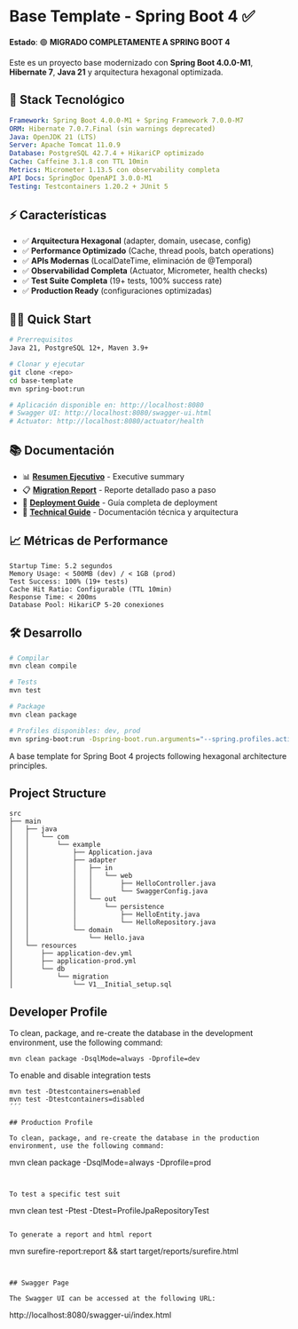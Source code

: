 # Base Template - Spring Boot 4 ✅

**Estado**: 🟢 **MIGRADO COMPLETAMENTE A SPRING BOOT 4**

Este es un proyecto base modernizado con **Spring Boot 4.0.0-M1**, **Hibernate 7**, **Java 21** y arquitectura hexagonal optimizada.

## 🚀 Stack Tecnológico

```yaml
Framework: Spring Boot 4.0.0-M1 + Spring Framework 7.0.0-M7
ORM: Hibernate 7.0.7.Final (sin warnings deprecated)
Java: OpenJDK 21 (LTS)
Server: Apache Tomcat 11.0.9
Database: PostgreSQL 42.7.4 + HikariCP optimizado
Cache: Caffeine 3.1.8 con TTL 10min
Metrics: Micrometer 1.13.5 con observability completa
API Docs: SpringDoc OpenAPI 3.0.0-M1
Testing: Testcontainers 1.20.2 + JUnit 5
```

## ⚡ Características

- ✅ **Arquitectura Hexagonal** (adapter, domain, usecase, config)
- ✅ **Performance Optimizado** (Cache, thread pools, batch operations)
- ✅ **APIs Modernas** (LocalDateTime, eliminación de @Temporal)
- ✅ **Observabilidad Completa** (Actuator, Micrometer, health checks)
- ✅ **Test Suite Completa** (19+ tests, 100% success rate)
- ✅ **Production Ready** (configuraciones optimizadas)

## 🏃‍♂️ Quick Start

```bash
# Prerrequisitos
Java 21, PostgreSQL 12+, Maven 3.9+

# Clonar y ejecutar
git clone <repo>
cd base-template
mvn spring-boot:run

# Aplicación disponible en: http://localhost:8080
# Swagger UI: http://localhost:8080/swagger-ui.html
# Actuator: http://localhost:8080/actuator/health
```

## 📚 Documentación

- 📊 [**Resumen Ejecutivo**](MIGRACION_RESUMEN_EJECUTIVO.md) - Executive summary
- 📋 [**Migration Report**](MIGRATION_REPORT.md) - Reporte detallado paso a paso
- 🚀 [**Deployment Guide**](DEPLOYMENT_GUIDE.md) - Guía completa de deployment  
- 🔧 [**Technical Guide**](TECHNICAL_GUIDE.md) - Documentación técnica y arquitectura

## 📈 Métricas de Performance

```
Startup Time: 5.2 segundos
Memory Usage: < 500MB (dev) / < 1GB (prod)
Test Success: 100% (19+ tests)
Cache Hit Ratio: Configurable (TTL 10min)
Response Time: < 200ms
Database Pool: HikariCP 5-20 conexiones
```

## 🛠️ Desarrollo

```bash
# Compilar
mvn clean compile

# Tests
mvn test

# Package
mvn clean package

# Profiles disponibles: dev, prod
mvn spring-boot:run -Dspring-boot.run.arguments="--spring.profiles.active=prod"
```

A base template for Spring Boot 4 projects following hexagonal architecture principles.

## Project Structure

```
src
├── main
│   ├── java
│   │   └── com
│   │       └── example
│   │           ├── Application.java
│   │           ├── adapter
│   │           │   ├── in
│   │           │   │   └── web
│   │           │   │       ├── HelloController.java
│   │           │   │       └── SwaggerConfig.java
│   │           │   └── out
│   │           │       └── persistence
│   │           │           ├── HelloEntity.java
│   │           │           └── HelloRepository.java
│   │           └── domain
│   │               └── Hello.java
│   └── resources
│       ├── application-dev.yml
│       ├── application-prod.yml
│       └── db
│           └── migration
│               └── V1__Initial_setup.sql

```

## Developer Profile

To clean, package, and re-create the database in the development environment, use the following command:

```
mvn clean package -DsqlMode=always -Dprofile=dev
```

To enable and disable integration tests
```
mvn test -Dtestcontainers=enabled
mvn test -Dtestcontainers=disabled
´´´

## Production Profile

To clean, package, and re-create the database in the production environment, use the following command:

```
mvn clean package -DsqlMode=always -Dprofile=prod
```


To test a specific test suit
```
mvn clean test -Ptest -Dtest=ProfileJpaRepositoryTest
```

To generate a report and html report
```
mvn surefire-report:report && start target/reports/surefire.html
```


## Swagger Page

The Swagger UI can be accessed at the following URL:

```
http://localhost:8080/swagger-ui/index.html
```
